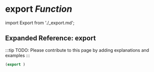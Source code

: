 # **export** *Function*

import Export from './_export.md';

<Export />

## Expanded Reference: export

:::tip
TODO: Please contribute to this page by adding explanations and examples
:::

```lisp
(export )
```
